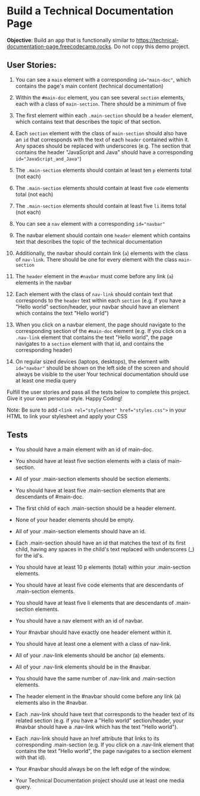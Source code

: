 # Build a Technical Documentation Page

**Objective**: Build an app that is functionally similar to https://technical-documentation-page.freecodecamp.rocks. Do not copy this demo project.

## User Stories:

1. You can see a `main` element with a corresponding `id="main-doc"`, which contains the page's main content (technical documentation)

2. Within the `#main-doc` element, you can see several `section` elements, each with a class of `main-section`. There should be a minimum of five

3. The first element within each `.main-section` should be a `header` element, which contains text that describes the topic of that section.

4. Each `section` element with the class of `main-section` should also have an `id` that corresponds with the text of each `header` contained within it. Any spaces should be replaced with underscores (e.g. The section that contains the header "JavaScript and Java" should have a corresponding `id="JavaScript_and_Java"`)

5. The `.main-section` elements should contain at least ten `p` elements total (not each)

6. The `.main-section` elements should contain at least five `code` elements total (not each)

7. The `.main-section` elements should contain at least five `li` items total (not each)

8. You can see a `nav` element with a corresponding `id="navbar"`

9. The navbar element should contain one `header` element which contains text that describes the topic of the technical documentation

10. Additionally, the navbar should contain link (`a`) elements with the class of `nav-link`. There should be one for every element with the class `main-section`

11. The `header` element in the `#navbar` must come before any link (`a`) elements in the navbar

12. Each element with the class of `nav-link` should contain text that corresponds to the `header` text within each `section` (e.g. if you have a "Hello world" section/header, your navbar should have an element which contains the text "Hello world")

13. When you click on a navbar element, the page should navigate to the corresponding section of the `#main-doc` element (e.g. If you click on a `.nav-link` element that contains the text "Hello world", the page navigates to a `section` element with that id, and contains the corresponding header)

14. On regular sized devices (laptops, desktops), the element with `id="navbar"` should be shown on the left side of the screen and should always be visible to the user
Your technical documentation should use at least one media query

Fulfill the user stories and pass all the tests below to complete this project. Give it your own personal style. Happy Coding!

Note: Be sure to add `<link rel="stylesheet" href="styles.css">` in your HTML to link your stylesheet and apply your CSS

## Tests

- You should have a main element with an id of main-doc.

- You should have at least five section elements with a class of main-section.

- All of your .main-section elements should be section elements.

- You should have at least five .main-section elements that are descendants of #main-doc.

- The first child of each .main-section should be a header element.

- None of your header elements should be empty.

- All of your .main-section elements should have an id.

- Each .main-section should have an id that matches the text of its first child, having any spaces in the child's text replaced with underscores (_) for the id's.

- You should have at least 10 p elements (total) within your .main-section elements.

- You should have at least five code elements that are descendants of .main-section elements.

- You should have at least five li elements that are descendants of .main-section elements.

- You should have a nav element with an id of navbar.

- Your #navbar should have exactly one header element within it.

- You should have at least one a element with a class of nav-link.

- All of your .nav-link elements should be anchor (a) elements.

- All of your .nav-link elements should be in the #navbar.

- You should have the same number of .nav-link and .main-section elements.

- The header element in the #navbar should come before any link (a) elements also in the #navbar.

- Each .nav-link should have text that corresponds to the header text of its related section (e.g. if you have a "Hello world" section/header, your #navbar should have a .nav-link which has the text "Hello world").

- Each .nav-link should have an href attribute that links to its corresponding .main-section (e.g. If you click on a .nav-link element that contains the text "Hello world", the page navigates to a section element with that id).

- Your #navbar should always be on the left edge of the window.

- Your Technical Documentation project should use at least one media query.